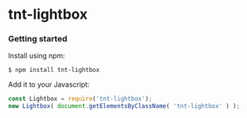 # tnt-lightbox

### Getting started

Install using npm:

```ssh
$ npm install tnt-lightbox
```

Add it to your Javascript:

```javascript
const Lightbox = require('tnt-lightbox');
new Lightbox( document.getElementsByClassName( 'tnt-lightbox' ) );
```

